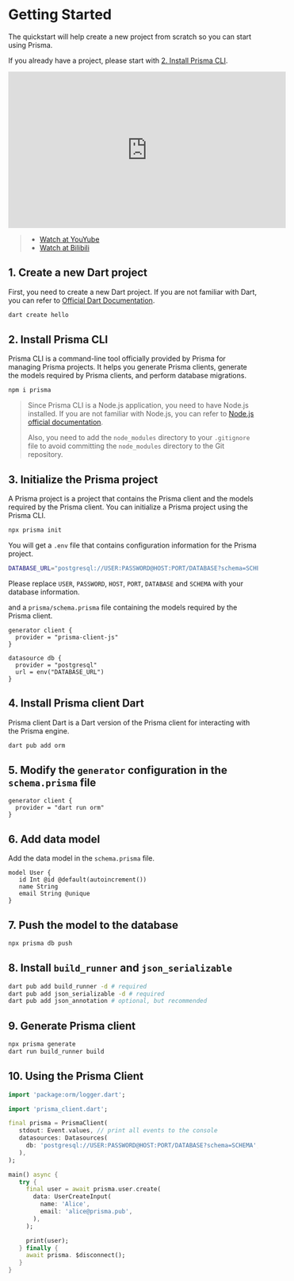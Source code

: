 # Getting Started

The quickstart will help create a new project from scratch so you can start using Prisma.

If you already have a project, please start with [2. Install Prisma CLI](#_2-install-prisma-cli).

<iframe width="560" height="315" src="https://www.youtube.com/embed/kMKyA_KEwV0" title="YouTube video player" frameborder="0" allow="accelerometer; autoplay; clipboard-write; encrypted-media; gyroscope; picture-in-picture; web-share" allowfullscreen></iframe>

> - [Watch at YouYube](https://www.youtube.com/embed/kMKyA_KEwV0)
> - [Watch at Bilibili](https://www.bilibili.com/video/BV1224y1t7Z5/)

## 1. Create a new Dart project

First, you need to create a new Dart project. If you are not familiar with Dart, you can refer to [Official Dart Documentation](https://dart.dev/get-dart).

```bash
dart create hello
```

## 2. Install Prisma CLI

Prisma CLI is a command-line tool officially provided by Prisma for managing Prisma projects. It helps you generate Prisma clients, generate the models required by Prisma clients, and perform database migrations.

```bash
npm i prisma
```

> Since Prisma CLI is a Node.js application, you need to have Node.js installed. If you are not familiar with Node.js, you can refer to [Node.js official documentation](https://nodejs.org/en/).
>
> Also, you need to add the `node_modules` directory to your `.gitignore` file to avoid committing the `node_modules` directory to the Git repository.

## 3. Initialize the Prisma project

A Prisma project is a project that contains the Prisma client and the models required by the Prisma client. You can initialize a Prisma project using the Prisma CLI.

```bash
npx prisma init
```

You will get a `.env` file that contains configuration information for the Prisma project.

```bash
DATABASE_URL="postgresql://USER:PASSWORD@HOST:PORT/DATABASE?schema=SCHEMA"
```

Please replace `USER`, `PASSWORD`, `HOST`, `PORT`, `DATABASE` and `SCHEMA` with your database information.

and a `prisma/schema.prisma` file containing the models required by the Prisma client.

```prisma
generator client {
  provider = "prisma-client-js"
}

datasource db {
  provider = "postgresql"
  url = env("DATABASE_URL")
}
```

## 4. Install Prisma client Dart

Prisma client Dart is a Dart version of the Prisma client for interacting with the Prisma engine.

```bash
dart pub add orm
```

## 5. Modify the `generator` configuration in the `schema.prisma` file

```prisma
generator client {
  provider = "dart run orm"
}
```

## 6. Add data model

Add the data model in the `schema.prisma` file.

```prisma
model User {
   id Int @id @default(autoincrement())
   name String
   email String @unique
}
```

## 7. Push the model to the database

```bash
npx prisma db push
```

## 8. Install `build_runner` and `json_serializable`

```bash
dart pub add build_runner -d # required
dart pub add json_serializable -d # required
dart pub add json_annotation # optional, but recommended
```

## 9. Generate Prisma client

```bash
npx prisma generate
dart run build_runner build
```

## 10. Using the Prisma Client

```dart
import 'package:orm/logger.dart';

import 'prisma_client.dart';

final prisma = PrismaClient(
   stdout: Event.values, // print all events to the console
   datasources: Datasources(
     db: 'postgresql://USER:PASSWORD@HOST:PORT/DATABASE?schema=SCHEMA',
   ),
);

main() async {
   try {
     final user = await prisma.user.create(
       data: UserCreateInput(
         name: 'Alice',
         email: 'alice@prisma.pub',
       ),
     );

     print(user);
   } finally {
     await prisma. $disconnect();
   }
}
```
